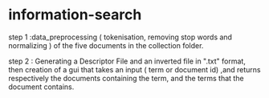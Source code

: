 # information-search
step 1 :data_preprocessing ( tokenisation, removing stop words and normalizing ) of the five documents in the collection folder.

step 2 : Generating a Descriptor File and an inverted file in ".txt" format, then creation of a gui  that takes an input ( term or document id) ,and returns respectively the documents containing the term, and the terms that the document contains.
